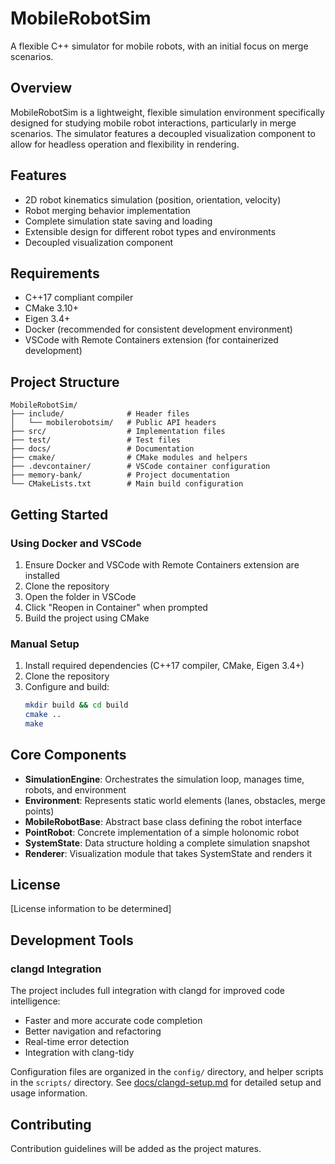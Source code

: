 # MobileRobotSim

A flexible C++ simulator for mobile robots, with an initial focus on merge scenarios.

## Overview

MobileRobotSim is a lightweight, flexible simulation environment specifically designed for studying mobile robot interactions, particularly in merge scenarios. The simulator features a decoupled visualization component to allow for headless operation and flexibility in rendering.

## Features

- 2D robot kinematics simulation (position, orientation, velocity)
- Robot merging behavior implementation
- Complete simulation state saving and loading
- Extensible design for different robot types and environments
- Decoupled visualization component

## Requirements

- C++17 compliant compiler
- CMake 3.10+
- Eigen 3.4+
- Docker (recommended for consistent development environment)
- VSCode with Remote Containers extension (for containerized development)

## Project Structure

```
MobileRobotSim/
├── include/              # Header files
│   └── mobilerobotsim/   # Public API headers
├── src/                  # Implementation files
├── test/                 # Test files
├── docs/                 # Documentation
├── cmake/                # CMake modules and helpers
├── .devcontainer/        # VSCode container configuration
├── memory-bank/          # Project documentation
└── CMakeLists.txt        # Main build configuration
```

## Getting Started

### Using Docker and VSCode

1. Ensure Docker and VSCode with Remote Containers extension are installed
2. Clone the repository
3. Open the folder in VSCode
4. Click "Reopen in Container" when prompted
5. Build the project using CMake

### Manual Setup

1. Install required dependencies (C++17 compiler, CMake, Eigen 3.4+)
2. Clone the repository
3. Configure and build:
   ```bash
   mkdir build && cd build
   cmake ..
   make
   ```

## Core Components

- **SimulationEngine**: Orchestrates the simulation loop, manages time, robots, and environment
- **Environment**: Represents static world elements (lanes, obstacles, merge points)
- **MobileRobotBase**: Abstract base class defining the robot interface
- **PointRobot**: Concrete implementation of a simple holonomic robot
- **SystemState**: Data structure holding a complete simulation snapshot
- **Renderer**: Visualization module that takes SystemState and renders it

## License

[License information to be determined]

## Development Tools

### clangd Integration

The project includes full integration with clangd for improved code intelligence:

- Faster and more accurate code completion
- Better navigation and refactoring
- Real-time error detection
- Integration with clang-tidy

Configuration files are organized in the `config/` directory, and helper scripts in the `scripts/` directory. See [docs/clangd-setup.md](docs/clangd-setup.md) for detailed setup and usage information.

## Contributing

Contribution guidelines will be added as the project matures.
